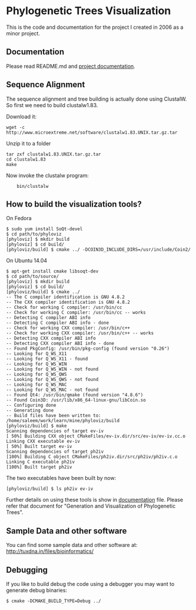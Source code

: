 # Phylogenetic Trees Visualization

This is the code and documentation for the project I created in 2006 as a minor project.

## Documentation

Please read README.md and [project documentation](doc/index.asciidoc).

## Sequence Alignment

The sequence alignment and tree building is actually done using ClustalW. So first we need to build clustalw1.83.

Download it:

    wget -c http://www.microextreme.net/software/clustalw1.83.UNIX.tar.gz.tar

Unzip it to a folder

    tar zxf clustalw1.83.UNIX.tar.gz.tar
    cd clustalw1.83
    make

Now invoke the clustalw program:

        bin/clustalw

## How to build the visualization tools?

On Fedora

    $ sudo yum install SoQt-devel
    $ cd path/to/phyloviz
    [phyloviz] $ mkdir build
    [phyloviz] $ cd build/
    [phyloviz/build] $ cmake ../ -DCOIN3D_INCLUDE_DIRS=/usr/include/Coin2/

On Ubuntu 14.04

    $ apt-get install cmake libsoqt-dev
    $ cd path/to/source/
    [phyloviz] $ mkdir build
    [phyloviz] $ cd build/
    [phyloviz/build] $ cmake ../
    -- The C compiler identification is GNU 4.8.2
    -- The CXX compiler identification is GNU 4.8.2
    -- Check for working C compiler: /usr/bin/cc
    -- Check for working C compiler: /usr/bin/cc -- works
    -- Detecting C compiler ABI info
    -- Detecting C compiler ABI info - done
    -- Check for working CXX compiler: /usr/bin/c++
    -- Check for working CXX compiler: /usr/bin/c++ -- works
    -- Detecting CXX compiler ABI info
    -- Detecting CXX compiler ABI info - done
    -- Found PkgConfig: /usr/bin/pkg-config (found version "0.26") 
    -- Looking for Q_WS_X11
    -- Looking for Q_WS_X11 - found
    -- Looking for Q_WS_WIN
    -- Looking for Q_WS_WIN - not found
    -- Looking for Q_WS_QWS
    -- Looking for Q_WS_QWS - not found
    -- Looking for Q_WS_MAC
    -- Looking for Q_WS_MAC - not found
    -- Found Qt4: /usr/bin/qmake (found version "4.8.6") 
    -- Found Coin3D: /usr/lib/x86_64-linux-gnu/libCoin.so  
    -- Configuring done
    -- Generating done
    -- Build files have been written to: /home/saleem/work/learn/mine/phyloviz/build
    [phyloviz/build] $ make
    Scanning dependencies of target ev-iv
    [ 50%] Building CXX object CMakeFiles/ev-iv.dir/src/ev-iv/ev-iv.cc.o
    Linking CXX executable ev-iv
    [ 50%] Built target ev-iv
    Scanning dependencies of target ph2iv
    [100%] Building C object CMakeFiles/ph2iv.dir/src/ph2iv/ph2iv.c.o
    Linking C executable ph2iv
    [100%] Built target ph2iv

The two executables have been built by now:

    [phyloviz/build] $ ls ph2iv ev-iv

Further details on using these tools is show in [documentation](doc/index.asciidoc) file. Please refer that document for "Generation and Visualization of Phylogenetic Trees".

## Sample Data and other software

You can find some sample data and other software at: http://tuxdna.in/files/bioinformatics/


## Debugging

If you like to build debug the code using a debugger you may want to generate debug binaries:

    $ cmake -DCMAKE_BUILD_TYPE=Debug ../

